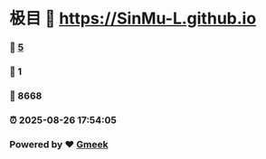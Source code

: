 # 极目 :link: https://SinMu-L.github.io 
### :page_facing_up: [5](https://SinMu-L.github.io/tag.html) 
### :speech_balloon: 1 
### :hibiscus: 8668 
### :alarm_clock: 2025-08-26 17:54:05 
### Powered by :heart: [Gmeek](https://github.com/Meekdai/Gmeek)
